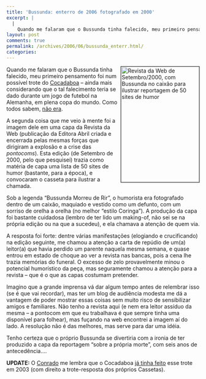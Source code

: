 ```yaml
---
title: 'Bussunda: enterro de 2006 fotografado em 2000'
excerpt: |
  |
    Quando me falaram que o Bussunda tinha falecido, meu primeiro pensamento foi num possível trote do Cocadaboa - ainda mais considerando que o tal falecimento teria se dado durante um jogo de futebol na Alemanha, em plena copa do mundo....
layout: post
comments: true
permalink: /archives/2006/06/bussunda_enterr.html/
categories:
---
```

<img title="Revista da Web de Setembro/2000, com Bussunda no caixão para ilustrar reportagem de 50 sites de humor" src="//chester.me/archives/img/bussunda.jpg" width="204" height="301" align="right" border="1" style="left-margin:2px" />Quando me falaram que o Bussunda tinha falecido, meu primeiro pensamento foi num possível trote do [Cocadaboa][1] &#8211; ainda mais considerando que o tal falecimento teria se dado durante um jogo de futebol na Alemanha, em plena copa do mundo. Como todos sabem, [não era][2].

A segunda coisa que me veio à mente foi a imagem dele em uma capa da Revista da Web (publicação da Editora Abril criada e encerrada pelas mesmas forças que dirigiram a explosão e a crise das *pontocoms*). Esta edição (de Setembro de 2000, pelo que pesquisei) trazia como matéria de capa uma lista de 50 sites de humor (bastante, para a época), e convocaram o casseta para ilustrar a chamada.

Sob a legenda &#8220;Bussunda Morreu de Rir&#8221;, o humorista era fotografado dentro de um caixão, maquiado e vestido como um defunto, com um sorriso de orelha a orelha (no melhor &#8220;estilo Coringa&#8221;). A produção da capa foi bastante cuidadosa (lembro de ter lido um making-of, não sei se na própria edição ou na que a sucedeu), e ela chamava a atenção de quem via.

A resposta foi forte: dentre várias manifestações (elogiando e crucificando) na edição seguinte, me chamou a atenção a carta de repúdio de um(a) leitor(a) que havia perdido um parente naquela mesma semana, e quase entrou em estado de choque ao ver a revista nas bancas, pois a cena lhe trazia memórias do funeral. O excesso de zelo provavelmente minou o potencial humorístico da peça, mas seguramente chamou a atenção para a revista &#8211; que é o que as capas costumam pretender.

Imagino que a grande imprensa vá dar algum tempo antes de relembrar isso (se é que vai recordar), mas ter um blog de audiência modesta me dá a vantagem de poder mostrar essas coisas sem muito risco de sensibilizar amigos e familiares. Não tenho a revista aqui (e nem era leitor assíduo da mesma &#8211; a pontocom em que eu trabalhava é que sempre tinha uma disponível para folhear), mas fuçando na web encontrei a imagem aí do lado. A resolução não é das melhores, mas serve para dar uma idéia.

Tenho certeza que o próprio Bussunda se divertiria com a ironia de ter produzido a capa da reportagem &#8220;sobre a própria morte&#8221;, com seis anos de antecedência&#8230;.

**UPDATE:** O [Conrado][3] me lembra que o Cocadaboa [já tinha feito][4] esse trote em 2003 (com direito a trote-resposta dos próprios Cassetas).

 [1]: http://www.cocadaboa.com
 [2]: http://ultimosegundo.ig.com.br/materias/cultura/2416001-2416500/2416171/2416171_1.xml
 [3]: http://www.orkut.com/Profile.aspx?uid=12596852469855656595
 [4]: http://www.cocadaboa.com/arquivos/008913.php
